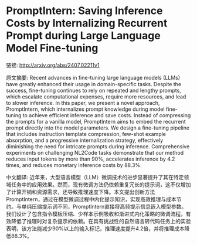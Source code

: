 # PromptIntern: Saving Inference Costs by Internalizing Recurrent Prompt during Large Language Model Fine-tuning

链接: http://arxiv.org/abs/2407.02211v1

原文摘要:
Recent advances in fine-tuning large language models (LLMs) have greatly
enhanced their usage in domain-specific tasks. Despite the success, fine-tuning
continues to rely on repeated and lengthy prompts, which escalate computational
expenses, require more resources, and lead to slower inference. In this paper,
we present a novel approach, PromptIntern, which internalizes prompt knowledge
during model fine-tuning to achieve efficient inference and save costs. Instead
of compressing the prompts for a vanilla model, PromptIntern aims to embed the
recurrent prompt directly into the model parameters. We design a fine-tuning
pipeline that includes instruction template compression, few-shot example
absorption, and a progressive internalization strategy, effectively diminishing
the need for intricate prompts during inference. Comprehensive experiments on
challenging NL2Code tasks demonstrate that our method reduces input tokens by
more than 90%, accelerates inference by 4.2 times, and reduces monetary
inference costs by 88.3%.

中文翻译:
近年来，大型语言模型（LLM）微调技术的进步显著提升了其在特定领域任务中的应用效果。然而，现有微调方法仍依赖重复冗长的提示词，这不仅增加了计算开销和资源需求，还导致推理速度下降。本文提出创新方法PromptIntern，通过在模型微调过程中内化提示知识，实现高效推理与成本节约。与单纯压缩提示词不同，PromptIntern直接将高频提示信息嵌入模型参数。我们设计了包含指令模板压缩、少样本示例吸收和渐进式内化策略的微调流程，有效降低了推理时对复杂提示的依赖。在具有挑战性的自然语言转代码任务上的实验表明，该方法能减少90%以上的输入标记，推理速度提升4.2倍，并将推理成本降低88.3%。
